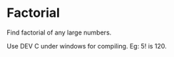 # Factorial

Find factorial of any large numbers.

Use DEV C under windows for compiling.
Eg: 5! is 120.
